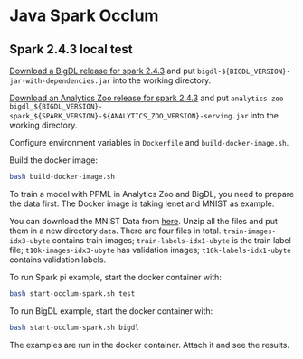 # Java Spark Occlum

## Spark 2.4.3 local test

[Download a BigDL release for spark 2.4.3](https://bigdl-project.github.io/master/#release-download/) and put `bigdl-${BIGDL_VERSION}-jar-with-dependencies.jar` into the working directory.

[Download an Analytics Zoo release for spark 2.4.3](https://analytics-zoo.github.io/master/#release-download/) and put `analytics-zoo-bigdl_${BIGDL_VERSION}-spark_${SPARK_VERSION}-${ANALYTICS_ZOO_VERSION}-serving.jar` into the working directory.

Configure environment variables in `Dockerfile` and `build-docker-image.sh`.

Build the docker image:
``` bash
bash build-docker-image.sh
```

To train a model with PPML in Analytics Zoo and BigDL, you need to prepare the data first. The Docker image is taking lenet and MNIST as example.

You can download the MNIST Data from [here](http://yann.lecun.com/exdb/mnist/). Unzip all the files and put them in a new directory `data`. There are four files in total. `train-images-idx3-ubyte` contains train images; `train-labels-idx1-ubyte` is the train label file; `t10k-images-idx3-ubyte` has validation images; `t10k-labels-idx1-ubyte` contains validation labels.

To run Spark pi example, start the docker container with:
``` bash
bash start-occlum-spark.sh test
```
To run BigDL example, start the docker container with:
``` bash
bash start-occlum-spark.sh bigdl
```
The examples are run in the docker container. Attach it and see the results.

